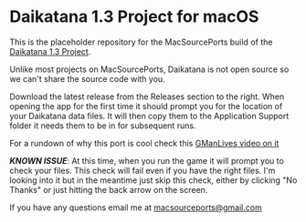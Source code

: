 # Daikatana 1.3 Project for macOS

This is the placeholder repository for the MacSourcePorts build of the [Daikatana 1.3 Project](https://bitbucket.org/daikatana13/daikatana/).

Unlike most projects on MacSourcePorts, Daikatana is not open source so we can't share the source code with you. 

Download the latest release from the Releases section to the right. When opening the app for the first time it should prompt you for the location of your Daikatana data files. It will then copy them to the Application Support folder it needs them to be in for subsequent runs. 

For a rundown of why this port is cool check this [GManLives video on it](https://www.youtube.com/watch?v=P7RjuOA6aD8)

***KNOWN ISSUE***: At this time, when you run the game it will prompt you to check your files. This check will fail even if you have the right files. I'm looking into it but in the meantime just skip this check, either by clicking "No Thanks" or just hitting the back arrow on the screen. 

If you have any questions email me at macsourceports@gmail.com
